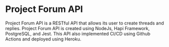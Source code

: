 # Project Forum API

Project Forum API is a RESTful API that allows its user to create threads and replies. Project Forum API is created using NodeJs, Hapi Framework, PostgreSQL, and Jest. This API also implemented CI/CD using Github Actions and deployed using Heroku.

